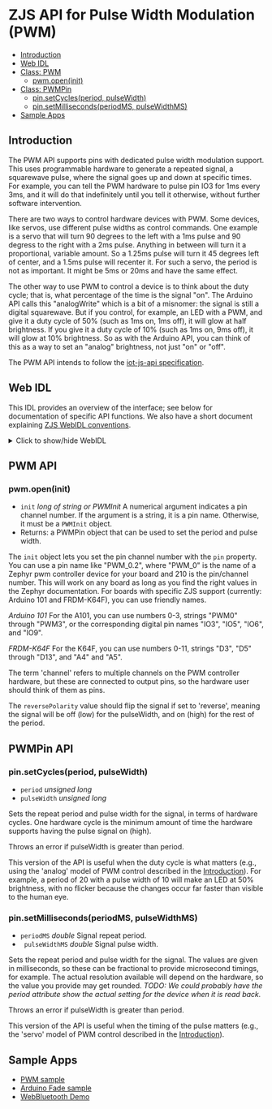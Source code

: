 ZJS API for Pulse Width Modulation (PWM)
========================================

* [Introduction](#introduction)
* [Web IDL](#web-idl)
* [Class: PWM](#pwm-api)
  * [pwm.open(init)](#pwmopeninit)
* [Class: PWMPin](#pwmpin-api)
  * [pin.setCycles(period, pulseWidth)](#pinsetcyclesperiod-pulsewidth)
  * [pin.setMilliseconds(periodMS, pulseWidthMS)](#pinsetmillisecondsperiodms-pulsewidthms)
* [Sample Apps](#sample-apps)

Introduction
------------
The PWM API supports pins with dedicated pulse width modulation support. This
uses programmable hardware to generate a repeated signal, a squarewave pulse,
where the signal goes up and down at specific times. For example, you can tell
the PWM hardware to pulse pin IO3 for 1ms every 3ms, and it will do that
indefinitely until you tell it otherwise, without further software intervention.

There are two ways to control hardware devices with PWM. Some devices, like
servos, use different pulse widths as control commands. One example is a servo
that will turn 90 degrees to the left with a 1ms pulse and 90 degress to the
right with a 2ms pulse. Anything in between will turn it a proportional,
variable amount. So a 1.25ms pulse will turn it 45 degrees left of center, and a
1.5ms pulse will recenter it. For such a servo, the period is not as important.
It might be 5ms or 20ms and have the same effect.

The other way to use PWM to control a device is to think about the duty cycle;
that is, what percentage of the time is the signal "on". The Arduino API calls
this "analogWrite" which is a bit of a misnomer: the signal is still a digital
squarewave. But if you control, for example, an LED with a PWM, and give it a
duty cycle of 50% (such as 1ms on, 1ms off), it will glow at half brightness.
If you give it a duty cycle of 10% (such as 1ms on, 9ms off), it will glow at
10% brightness. So as with the Arduino API, you can think of this as a way to
set an "analog" brightness, not just "on" or "off".

The PWM API intends to follow the [iot-js-api specification](https://github.com/intel/iot-js-api/tree/master/board/pwm.md).

Web IDL
-------

This IDL provides an overview of the interface; see below for documentation of
specific API functions.  We also have a short document explaining [ZJS WebIDL conventions](Notes_on_WebIDL.md).
<details>
<summary> Click to show/hide WebIDL</summary>
<pre>
// require returns a PWM object
// var pwm = require('pwm');
<p>
[ReturnFromRequire]
interface PWM {
    PWMPin open((long or string or PWMInit) init);
};<p>
dictionary PWMInit {
    (long or string) pin;
    boolean reversePolarity = false;
};<p>
interface PWMPin {
    void setCycles(unsigned long period, unsigned long pulseWidth);
    void setMilliseconds(double period, double pulseWidth);
};</pre>
</details>

PWM API
-------
### pwm.open(init)

* `init` *long of string or PWMInit* A numerical argument indicates
a pin channel number. If the argument is a string, it is a pin
name. Otherwise, it must be a `PWMInit` object.
* Returns: a PWMPin object that can be used to set the period and
pulse width.

The `init` object lets you set the pin channel number with the `pin`
property.  You can use a pin name like "PWM_0.2", where "PWM_0" is the
name of a Zephyr pwm controller device for your board and 210 is the
pin/channel number. This will work on any board as long as you find
the right values in the Zephyr documentation. For boards with specific
ZJS support (currently: Arduino 101 and FRDM-K64F), you can use
friendly names.

*Arduino 101*
For the A101, you can use numbers 0-3, strings "PWM0" through "PWM3", or the
corresponding digital pin names "IO3", "IO5", "IO6", and "IO9".

*FRDM-K64F*
For the K64F, you can use numbers 0-11, strings "D3", "D5" through "D13",
and "A4" and "A5".

The term 'channel' refers to multiple channels on the PWM controller
hardware, but these are connected to output pins, so the hardware user
should think of them as pins.

The `reversePolarity` value should flip the signal if set to 'reverse', meaning
the signal will be off (low) for the pulseWidth, and on (high) for the
rest of the period.

PWMPin API
----------

### pin.setCycles(period, pulseWidth)
* `period` *unsigned long*
* `pulseWidth` *unsigned long*

Sets the repeat period and pulse width for the signal, in terms of hardware
cycles. One hardware cycle is the minimum amount of time the hardware supports
having the pulse signal on (high).

Throws an error if pulseWidth is greater than period.

This version of the API is useful when the duty cycle is what matters (e.g.,
using the 'analog' model of PWM control described in the
[Introduction](#introduction)). For example, a period of 20 with a pulse width
of 10 will make an LED at 50% brightness, with no flicker because the changes
occur far faster than visible to the human eye.

### pin.setMilliseconds(periodMS, pulseWidthMS)
* `periodMS` *double*  Signal repeat period.
* ` pulseWidthMS` *double* Signal pulse width.

Sets the repeat period and pulse width for the signal. The values are given in
milliseconds, so these can be fractional to provide microsecond
timings, for example.
The actual resolution available will depend on the hardware, so the value you
provide may get rounded.
*TODO: We could probably have the period attribute show the actual setting for
the device when it is read back.*

Throws an error if pulseWidth is greater than period.

This version of the API is useful when the timing of the pulse matters (e.g.,
the 'servo' model of PWM control described in the
[Introduction](#introduction)).

Sample Apps
-----------
* [PWM sample](../samples/PWM.js)
* [Arduino Fade sample](../samples/arduino/basics/Fade.js)
* [WebBluetooth Demo](../samples/WebBluetoothDemo.js)
